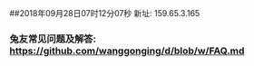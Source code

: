 ##2018年09月28日07时12分07秒 新址: 159.65.3.165
### 兔友常见问题及解答: https://github.com/wanggonging/d/blob/w/FAQ.md
